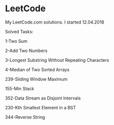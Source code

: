 # LeetCode
My LeetCode.com solutions. I started 12.04.2018

Solved Tasks:

1-Two Sum

2-Add Two Numbers

3-Longest Substring Without Repeating Characters

4-Median of Two Sorted Arrays

239-Sliding Window Maximum

155-Min Stack

352-Data Stream as Disjoint Intervals

230-Kth Smallest Element in a BST

344-Reverse String


